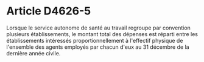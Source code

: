 # Article D4626-5

Lorsque le service autonome de santé au travail regroupe par convention plusieurs établissements, le montant total des dépenses est réparti entre les établissements intéressés proportionnellement à l'effectif physique de l'ensemble des agents employés par chacun d'eux au 31 décembre de la dernière année civile.